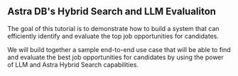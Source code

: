 ## Astra DB's Hybrid Search and LLM Evalualiton
The goal of this tutorial is to demonstrate how to build a system that can efficiently identify and evaluate the top job opportunities for candidates.

We will build together a sample end-to-end use case that will be able to find and evaluate the best job opportunities for candidates by using the power of LLM and Astra Hybrid Search capabilities.
